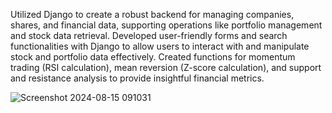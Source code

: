 Utilized Django to create a robust backend for managing companies, shares, and financial data, supporting operations like portfolio management and stock data retrieval.
Developed user-friendly forms and search functionalities with Django to allow users to interact with and manipulate stock and portfolio data effectively.
Created functions for momentum trading (RSI calculation), mean reversion (Z-score calculation), and support and resistance analysis to provide insightful financial metrics.

![Screenshot 2024-08-15 091031](https://github.com/user-attachments/assets/67cb2632-c698-472b-b288-66878918122b)

